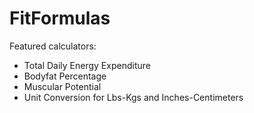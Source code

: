 # FitFormulas
Featured calculators:
* Total Daily Energy Expenditure
* Bodyfat Percentage
* Muscular Potential
* Unit Conversion for Lbs-Kgs and Inches-Centimeters
